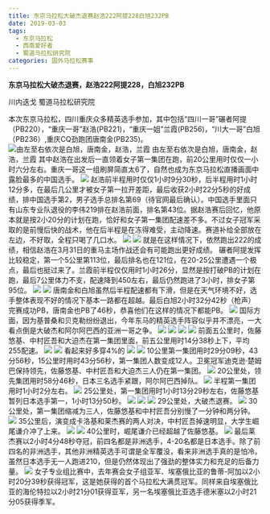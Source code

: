 ```yaml
---
title: 东京马拉松大破杰退赛赵浩222阿提228白旭232PB​
date: 2019-03-03
tags:
  - 东京马拉松
  - 西南爱好者
  - 蜀道马拉松研究院
categories: 国外马拉松赛事
---
```

**东京马拉松大破杰退赛，赵浩222阿提228，白旭232PB**

川内迭戈  蜀道马拉松研究院

本次东京马拉松，四川重庆众多精英选手参加，其中包括“四川一哥”碾者阿提（PB220），“重庆一哥”赵浩(PB221)，“重庆一姐”兰霞(PB256)，“川大一哥”白旭（PB236）,重庆CQ劲跑团唐南金(PB235)。
![由左至右依次是白旭，唐南金，赵浩，兰霞](https://images2.imgbox.com/da/1f/XkgwHAq6_o.jpg)
由左至右依次是白旭，唐南金，赵浩，兰霞
其中赵浩在出发后一直领着女子第一集团在跑，前20公里用时仅仅一小时六分左右。重庆一哥这一组刷屏简直太6了，自然也成为东京马拉松直播画面中露脸最多的中国选手。
![](https://images2.imgbox.com/08/61/9STAakl7_o.jpg)
赵浩前半程用时仅仅1小时9分30秒，后半程用时1小时12分多，在最后几公里才被女子第一拉开差距，最后收获2小时22分5秒的好成绩，排中国选手第2，男子选手总排名第69（待官网最后确认）。中国选手里面只有山东专业队退役的李伟219排在赵浩前面，排名第43位。据赵浩赛后回忆，他原本就是按2小20分的计划在跑，恰好和女子第一集团配速差不多。不过女子冠军采取的是前慢后快的战术，他在后半程是在冻得难受，主动降速。赛道补给全部放在左边，不好取，全程只喝了几口水。
![](https://images2.imgbox.com/40/53/EUM5DxCI_o.jpg)
![](https://images2.imgbox.com/d2/14/H7QryvKI_o.jpg)
就是在这样情况下，依然跑出222的成绩，相信赵浩在3月31日的重马主场作战还会有可能跑出更好成绩。
碾者阿提发挥比较稳定，第一个5公里第113位，最后排名也在121位，在20-25公里遭遇一个极点，最后也挺过来了。兰霞前半程仅仅用时1小时26分，显然是按打破PB的计划在跑，最后7公里体力不支，配速降到450左右，最后仍然跑进了3小时，排女子第95位。
![](https://images2.imgbox.com/71/30/cJ6ocGI8_o.jpg)
![](https://images2.imgbox.com/ea/cc/CJIx76qJ_o.jpg)
唐南金和白旭虽然后半程配速都有下滑，但是在天气环境不好，选手整体表现不好的情况下基本一路都在超越。最后白旭2小时32分42秒（枪声）完赛成功PB，唐南金也PB了46秒，恭喜他们在这样的情况下都能PB。
![](https://images2.imgbox.com/3c/c1/Gg9pzYnb_o.jpg)
国际方面，因为基普桑和贝克勒纷纷退出，今年东马的精英选手阵容似乎并不漂亮，一大看点倒是大破杰和阿尔阿巴西的亚洲一哥之争。
![](https://images2.imgbox.com/bc/52/OmBw2Xs8_o.jpg)
![](https://images2.imgbox.com/9f/6c/5UCfBqDL_o.jpg)
![](https://images2.imgbox.com/72/ef/o0Yv6oND_o.jpg)
![](https://images2.imgbox.com/31/e6/I2yLoUQU_o.jpg)
前面五公里时，佐藤悠基、中村匠吾和大迫杰在第一集团里面，前五公里用时14分38秒上下，平均255配速。
![](https://images2.imgbox.com/75/94/l3SWcvD8_o.jpg)
![](https://images2.imgbox.com/89/47/Ve0hO1sE_o.jpg)
看起来好多穿4%的
![](https://images2.imgbox.com/22/b0/PQ8uBVyJ_o.jpg)
![](https://images2.imgbox.com/95/4b/ml4s14tP_o.jpg)
10公里第一集团用时29分09秒，43分56秒，15公里时用时43分56秒，第一集团人数变成12人。卫冕冠军迪克逊·楚姆巴保持领先，佐藤悠基、中村匠吾和大迫杰三人仍在第一集团。
![](https://images2.imgbox.com/1c/9a/xTQH5xcj_o.jpg)
20公里处，领先集团用时58分46秒，日本三名选手紧跟，阿尔阿巴西掉队。
![](https://images2.imgbox.com/ea/51/BlLckIuY_o.jpg)
半程第一集团用时1小时2分左右。
![](https://images2.imgbox.com/bd/5d/AlUFhLsk_o.jpg)
25公里处，第一集团用时1小时13分29秒左右，佐藤悠基暂列日本选手第一，1小时13分50秒。
![](https://images2.imgbox.com/59/13/JHJqwmjO_o.jpg)
![](https://images2.imgbox.com/a3/44/tXzLhU4l_o.jpg)
![](https://images2.imgbox.com/48/e7/ueHMKhjt_o.jpg)
29公里处，大破杰退赛。
![](https://images2.imgbox.com/92/d0/ptDNFNZm_o.jpg)
30公里处，第一集团缩减为三人，佐藤悠基和中村匠吾分别慢了一分钟和两分钟。
![](https://images2.imgbox.com/a6/6d/EfGK3NG4_o.jpg)
35公里后，演变成卡洛基和莱杰赛的两人对决，中村匠吾掉速明显，大学生崛尾谦介冲了上来。
![](https://images2.imgbox.com/0d/fe/OfRsW9Am_o.jpg)
![](https://images2.imgbox.com/43/c5/ENTX8SUU_o.jpg)
40公里时，崛尾谦介已经超越了佐藤悠基。
![](https://images2.imgbox.com/95/9b/eiqpedh0_o.jpg)
最后莱杰赛以2小时4分48秒夺冠，前四名都是非洲选手，4-20名都是日本选手。除了前四名的非洲选手，其他非洲精英选手可谓是全军覆没，看来非洲选手真的是怕冷。虽然日本选手无一人跑进210，但是仍然体现出了强劲的整体实力和充足的后备力量。
![](https://images2.imgbox.com/84/1f/h7VrLIj8_o.jpg)
女子专业组比赛中，去年赛会女子组亚军、埃塞俄比亚的鲁蒂-阿加以2小时20分39秒获得冠军，这是她获得的首个马拉松大满贯冠军。同样来自埃塞俄比亚的海伦特拉以2小时21分01获得亚军，另一名埃塞俄比亚选手德米塞以2小时21分05获得季军。
​
